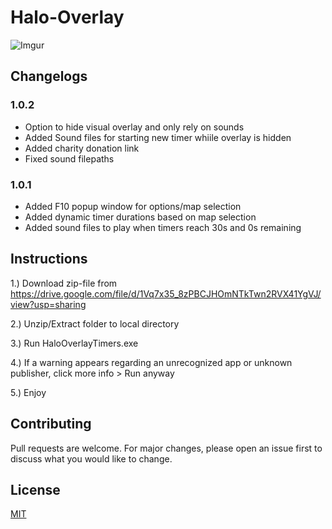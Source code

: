 # Halo-Overlay

![Imgur](https://i.imgur.com/eyOM5fv.png)

## Changelogs
### **1.0.2**
- Option to hide visual overlay and only rely on sounds
- Added Sound files for starting new timer whiile overlay is hidden
- Added charity donation link
- Fixed sound filepaths
### **1.0.1**
- Added F10 popup window for options/map selection
- Added dynamic timer durations based on map selection
- Added sound files to play when timers reach 30s and 0s remaining

## Instructions
1.) Download zip-file from https://drive.google.com/file/d/1Vq7x35_8zPBCJHOmNTkTwn2RVX41YgVJ/view?usp=sharing

2.) Unzip/Extract folder to local directory

3.) Run HaloOverlayTimers.exe

4.) If a warning appears regarding an unrecognized app or unknown publisher, click more info  > Run anyway

5.) Enjoy

## Contributing
Pull requests are welcome. For major changes, please open an issue first to discuss what you would like to change.

## License
[MIT](https://choosealicense.com/licenses/mit/)
